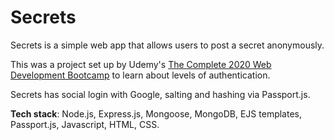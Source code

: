 # Secrets

Secrets is a simple web app that allows users to post a secret anonymously. 

This was a project set up by Udemy's <a href="https://www.udemy.com/course/the-complete-web-development-bootcamp/">The Complete 2020 Web Development Bootcamp</a> to learn about levels of authentication. 

Secrets has social login with Google, salting and hashing via Passport.js.

<strong>Tech stack</strong>: Node.js, Express.js, Mongoose, MongoDB, EJS templates, Passport.js, Javascript, HTML, CSS.

